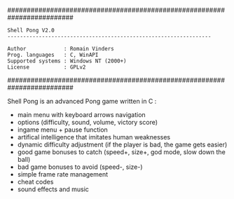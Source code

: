 #########################################################################

    Shell Pong V2.0
    -----------------------------------------------------------------
    
    Author            : Romain Vinders
    Prog. languages   : C, WinAPI
    Supported systems : Windows NT (2000+)
    License           : GPLv2

#########################################################################

Shell Pong is an advanced Pong game written in C :
- main menu with keyboard arrows navigation
- options (difficulty, sound, volume, victory score)
- ingame menu + pause function
- artifical intelligence that imitates human weaknesses
- dynamic difficulty adjustment (if the player is bad, the game gets easier)
- good game bonuses to catch (speed+, size+, god mode, slow down the ball)
- bad game bonuses to avoid (speed-, size-)
- simple frame rate management
- cheat codes
- sound effects and music
